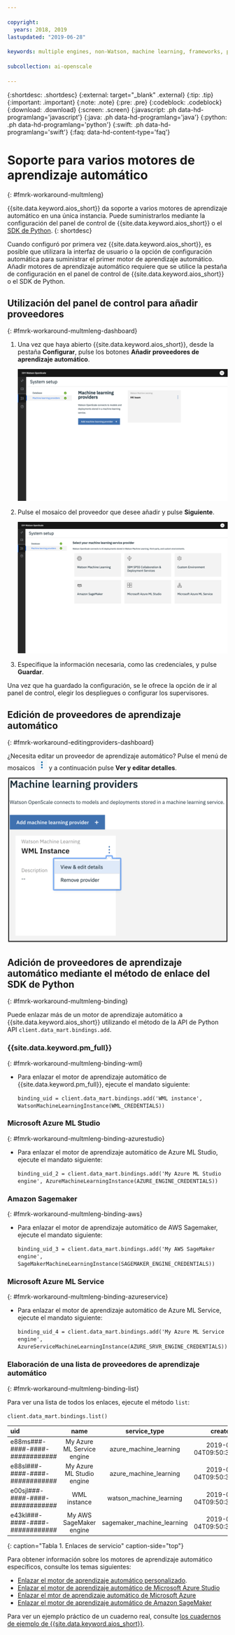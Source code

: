 ```yaml
---

copyright:
  years: 2018, 2019
lastupdated: "2019-06-28"

keywords: multiple engines, non-Watson, machine learning, frameworks, provision

subcollection: ai-openscale

---
```


{:shortdesc: .shortdesc}
{:external: target="_blank" .external}
{:tip: .tip}
{:important: .important}
{:note: .note}
{:pre: .pre}
{:codeblock: .codeblock}
{:download: .download}
{:screen: .screen}
{:javascript: .ph data-hd-programlang='javascript'}
{:java: .ph data-hd-programlang='java'}
{:python: .ph data-hd-programlang='python'}
{:swift: .ph data-hd-programlang='swift'}
{:faq: data-hd-content-type='faq'}

# Soporte para varios motores de aprendizaje automático
{: #fmrk-workaround-multmleng}

{{site.data.keyword.aios_short}} da soporte a varios motores de aprendizaje automático en una única instancia. Puede suministrarlos mediante la configuración del panel de control de {{site.data.keyword.aios_short}} o el [SDK de Python](http://ai-openscale-python-client.mybluemix.net/?cm_mc_uid=70732728440115575086192&cm_mc_sid_50200000=62539451560175957820).
{: shortdesc}

Cuando configuró por primera vez {{site.data.keyword.aios_short}}, es posible que utilizara la interfaz de usuario o la opción de configuración
automática para suministrar el primer motor de aprendizaje automático. Añadir motores de aprendizaje automático requiere que se utilice la pestaña de configuración en el panel de control de {{site.data.keyword.aios_short}} o el SDK de Python.

## Utilización del panel de control para añadir proveedores
{: #fmrk-workaround-multmleng-dashboard}

1. Una vez que haya abierto {{site.data.keyword.aios_short}}, desde la pestaña **Configurar**, pulse los botones **Añadir proveedores de aprendizaje automático**.

   ![Se muestra el botón Añadir proveedores en la ventana de proveedores de aprendizaje automático](images/wos-configure-multi-providers.png)

2. Pulse el mosaico del proveedor que desee añadir y pulse **Siguiente**.

   ![Se muestra la pantalla de selección de proveedores de aprendizaje automático](images/wos-machine-learning-providers-selection.png)

3. Especifique la información necesaria, como las credenciales, y pulse **Guardar**.

Una vez que ha guardado la configuración, se le ofrece la opción de ir al panel de control, elegir los despliegues o configurar los supervisores.

## Edición de proveedores de aprendizaje automático
{: #fmrk-workaround-editingproviders-dashboard}

¿Necesita editar un proveedor de aprendizaje automático? Pulse el menú de mosaicos ![Icono del menú de mosaicos](images/v-three-dots.png) y a continuación pulse **Ver y editar detalles**.

   ![Se muestra la opción para ver y editar los proveedores de aprendizaje automático](images/wos-machine-learning-providers-edit.png)

## Adición de proveedores de aprendizaje automático mediante el método de enlace del SDK de Python
{: #fmrk-workaround-multmleng-binding}

Puede enlazar más de un motor de aprendizaje automático a {{site.data.keyword.aios_short}} utilizando el método de la API de Python API `client.data_mart.bindings.add`. 

### {{site.data.keyword.pm_full}}
{: #fmrk-workaround-multmleng-binding-wml}

- Para enlazar el motor de aprendizaje automático de {{site.data.keyword.pm_full}}, ejecute el mandato siguiente:

   `binding_uid = client.data_mart.bindings.add('WML instance', WatsonMachineLearningInstance(WML_CREDENTIALS))`

### Microsoft Azure ML Studio
{: #fmrk-workaround-multmleng-binding-azurestudio}

- Para enlazar el motor de aprendizaje automático de Azure ML Studio, ejecute el mandato siguiente:

  `binding_uid_2 = client.data_mart.bindings.add('My Azure ML Studio engine', AzureMachineLearningInstance(AZURE_ENGINE_CREDENTIALS))`

### Amazon Sagemaker
{: #fmrk-workaround-multmleng-binding-aws}

- Para enlazar el motor de aprendizaje automático de AWS Sagemaker, ejecute el mandato siguiente:

  `binding_uid_3 = client.data_mart.bindings.add('My AWS SageMaker engine', SageMakerMachineLearningInstance(SAGEMAKER_ENGINE_CREDENTIALS)) `

### Microsoft Azure ML Service
{: #fmrk-workaround-multmleng-binding-azureservice}

- Para enlazar el motor de aprendizaje automático de Azure ML Service, ejecute el mandato siguiente:

  `binding_uid_4 = client.data_mart.bindings.add('My Azure ML Service engine', AzureServiceMachineLearningInstance(AZURE_SRVR_ENGINE_CREDENTIALS))`

### Elaboración de una lista de proveedores de aprendizaje automático
{: #fmrk-workaround-multmleng-binding-list}

Para ver una lista de todos los enlaces, ejecute el método `list`:

`client.data_mart.bindings.list()`


| uid | name | service_type | created |
|:---|:---:|:---:|:---:
| e88ms###-####-####-############ | My Azure ML Service engine | azure_machine_learning | 2019-04-04T09:50:33.189Z |
| e88sl###-####-####-############ | My Azure ML Studio engine | azure_machine_learning | 2019-04-04T09:50:33.186Z |
| e00sjl###-####-####-############ | WML instance | watson_machine_learning | 2019-03-04T09:50:33.338Z |
| e43kl###-####-####-############ | My AWS SageMaker engine | sagemaker_machine_learning | 2019-04-04T09:50:33.186Z |
{: caption="Tabla 1. Enlaces de servicio" caption-side="top"}


Para obtener información sobre los motores de aprendizaje automático específicos, consulte los temas siguientes:

- [Enlazar el motor de aprendizaje automático
personalizado](/docs/services/ai-openscale?topic=ai-openscale-cml-cusbind#cml-cusbind).
- [Enlazar el motor de aprendizaje automático de Microsoft Azure Studio](/docs/services/ai-openscale?topic=ai-openscale-cml-azbind#cml-azbind)
- [Enlazar el mtor de aprendizaje automático de Microsoft Azure](/docs/services/ai-openscale?topic=ai-openscale-cml-azsrvconfig#cml-azsrvbind)
- [Enlazar el motor de aprendizaje automático de Amazon SageMaker](/docs/services/ai-openscale?topic=ai-openscale-cml-smbind#cml-smbind)


Para ver un ejemplo práctico de un cuaderno real, consulte [los cuadernos de ejemplo de {{site.data.keyword.aios_short}}](https://github.com/pmservice/ai-openscale-tutorials/tree/master/notebooks).

